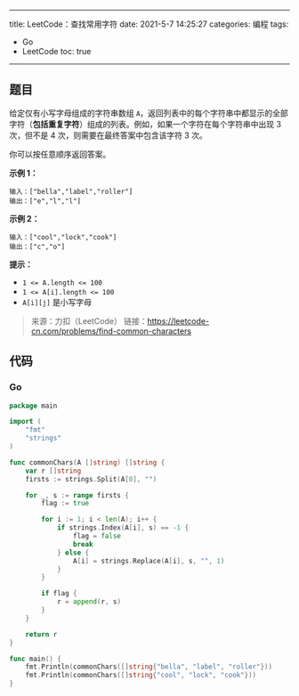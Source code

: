 ----
title: LeetCode：查找常用字符
date: 2021-5-7 14:25:27
categories: 编程
tags: 
- Go
- LeetCode
toc: true
----

## 题目

给定仅有小写字母组成的字符串数组 `A`，返回列表中的每个字符串中都显示的全部字符（**包括重复字符**）组成的列表。例如，如果一个字符在每个字符串中出现 3 次，但不是 4 次，则需要在最终答案中包含该字符 3 次。

你可以按任意顺序返回答案。

**示例 1：**

```
输入：["bella","label","roller"]
输出：["e","l","l"]
```

<!-- more -->

**示例 2：**

```
输入：["cool","lock","cook"]
输出：["c","o"]
```

**提示：**

- `1 <= A.length <= 100`
- `1 <= A[i].length <= 100`
- `A[i][j]` 是小写字母

> 来源：力扣（LeetCode）
> 链接：https://leetcode-cn.com/problems/find-common-characters

## 代码

### Go

```go
package main

import (
	"fmt"
	"strings"
)

func commonChars(A []string) []string {
	var r []string
	firsts := strings.Split(A[0], "")

	for _, s := range firsts {
		flag := true

		for i := 1; i < len(A); i++ {
			if strings.Index(A[i], s) == -1 {
				flag = false
				break
			} else {
				A[i] = strings.Replace(A[i], s, "", 1)
			}
		}

		if flag {
			r = append(r, s)
		}
	}

	return r
}

func main() {
	fmt.Println(commonChars([]string{"bella", "label", "roller"}))
	fmt.Println(commonChars([]string{"cool", "lock", "cook"}))
}
```